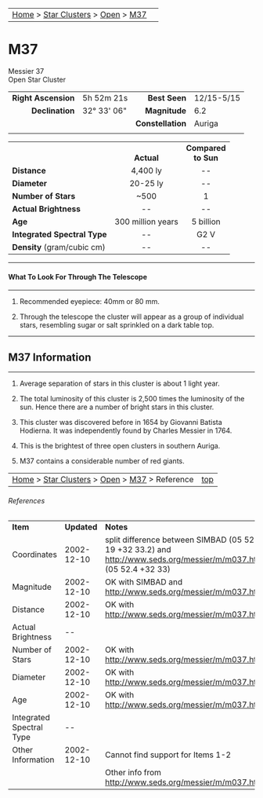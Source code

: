 <script src="/js/whatsup.js"></script>
<script type="text/javascript">
	var objectName ="M37"
	var objectDesc ="Open Star Cluster<br/>in the Constellation<br/>Auriga"
	var objectImage="M37.jpg"
</script>

|    |    |
|:---|---:|
|[Home](/notes/#object-notes) > [Star Clusters](/notes/#star-clusters) > [Open](../!open-cluster-info) > [M37](#m37)| <div id=whatsup></div> |

# M37
Messier 37<br/>
Open Star Cluster

|   |   |   |   |
|--:|:--|--:|:--|
|**Right Ascension**|5h 52m 21s|**Best Seen**|12/15-5/15|
|**Declination**|32&deg; 33' 06"|**Magnitude**|6.2|
|   |   |**Constellation**|Auriga|
|   |   |   |   |

|   |   |   |
|---|:---:|:---:|
|   | <br/>**Actual**| **Compared<br/>to Sun** |
|**Distance** | 4,400 ly | -- |
|**Diameter** | 20-25 ly | -- |
|**Number of Stars**| ~500 | 1 |
|**Actual Brightness**| -- | -- |
|**Age** | 300 million years | 5 billion  |
|**Integrated Spectral Type** | -- | G2 V |
|**Density** (gram/cubic cm) | -- | -- |

---
#### What To Look For Through The Telescope
---

1.	Recommended eyepiece: 40mm or 80 mm.

1.	Through the telescope the cluster will appear as a group of individual stars, resembling sugar or salt sprinkled on a dark table top.

---
## M37 Information
---

1.	Average separation of stars in this cluster is about 1 light year.
   
1.	The total luminosity of this cluster is 2,500 times the luminosity of the sun.  Hence there are a number of bright stars in this cluster.

1.	This cluster was discovered before in 1654 by Giovanni Batista Hodierna.  It was independently found by Charles Messier in 1764.

1.	This is the brightest of three open clusters in southern Auriga.  

1.	M37 contains a considerable number of red giants.

|    |    |
|:---|---:|
|[Home](/notes/#object-notes) > [Star Clusters](/notes/#star-clusters) > [Open](../!open-cluster-info) > [M37](#m37) > Reference | [top](#m37) |

###### References

|   |   |   |
|---|---|---|
|**Item**|**Updated**|**Notes**| 
|Coordinates|2002-12-10|split difference between SIMBAD (05 52 19  +32  33.2)   and <http://www.seds.org/messier/m/m037.html>  (05 52.4   +32  33)|
|Magnitude|2002-12-10|OK with SIMBAD and <http://www.seds.org/messier/m/m037.html>|
|Distance	|2002-12-10|OK with <http://www.seds.org/messier/m/m037.html>|
|Actual Brightness|--|  |
|Number of Stars|2002-12-10|OK with <http://www.seds.org/messier/m/m037.html>|
|Diameter|2002-12-10|OK with <http://www.seds.org/messier/m/m037.html>|
|Age|2002-12-10|OK with <http://www.seds.org/messier/m/m037.html>|
|Integrated Spectral Type|--	|  |
|Other Information|2002-12-10|Cannot find support for Items 1-2|
|  |  | Other info from <http://www.seds.org/messier/m/m037.html>|

